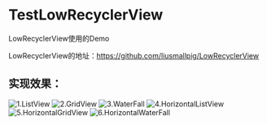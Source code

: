 # TestLowRecyclerView
LowRecyclerView使用的Demo

LowRecyclerView的地址：https://github.com/liusmallpig/LowRecyclerView

实现效果：
----------

![1.ListView](https://github.com/liusmallpig/LowRecyclerView/blob/master/listview.gif)
![2.GridView](https://github.com/liusmallpig/LowRecyclerView/blob/master/gridview.gif)
![3.WaterFall](https://github.com/liusmallpig/LowRecyclerView/blob/master/waterfall.gif)
![4.HorizontalListView](https://github.com/liusmallpig/LowRecyclerView/blob/master/HListView.gif)
![5.HorizontalGridView](https://github.com/liusmallpig/LowRecyclerView/blob/master/hgridview.gif)
![6.HorizontalWaterFall](https://github.com/liusmallpig/LowRecyclerView/blob/master/hwaterfull.gif)



